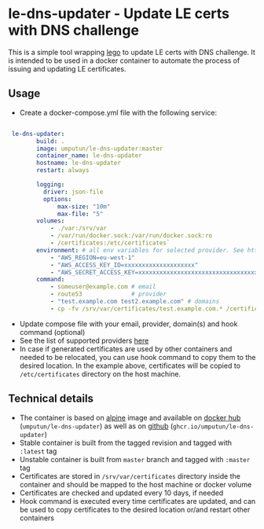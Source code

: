 # le-dns-updater - Update LE certs with DNS challenge

This is a simple tool wrapping [lego](https://github.com/go-acme/lego) to update LE certs with DNS challenge. It is intended to be used in a docker container to automate the process of issuing and updating LE certificates.

## Usage

- Create a docker-compose.yml file with the following service:

```yaml

 le-dns-updater:
        build: .
        image: umputun/le-dns-updater:master
        container_name: le-dns-updater
        hostname: le-dns-updater
        restart: always

        logging:
          driver: json-file
          options:
              max-size: "10m"
              max-file: "5"
        volumes:
            - ./var:/srv/var
            - /var/run/docker.sock:/var/run/docker.sock:ro
            - /certificates:/etc/certificates`
        environment: # all env variables for selected provider. See https://github.com/go-acme/lego#dns-providers for details
            - "AWS_REGION=eu-west-1"
            - "AWS_ACCESS_KEY_ID=xxxxxxxxxxxxxxxxxxxx"
            - "AWS_SECRET_ACCESS_KEY=xxxxxxxxxxxxxxxxxxxxxxxxxxxxxxxxxxxxxxxx"
        command:
            - someuser@example.com # email
            - route53              # provider
            - "test.example.com test2.example.com" # domains
            - cp -fv /srv/var/certificates/test.example.com.* /certificates/ # hook command to run on certificate update (optional)
```

- Update compose file with your email, provider, domain(s) and hook command (optional)
- See the list of supported providers [here](https://github.com/go-acme/lego/tree/master/providers/dns)
- In case if generated certificates are used by other containers and needed to be relocated, you can use hook command to copy them to the desired location. In the example above, certificates will be copied to `/etc/certificates` directory on the host machine.

## Technical details

- The container is based on [alpine](https://hub.docker.com/_/alpine/) image and available on [docker hub](https://hub.docker.com/r/umputun/le-dns-updater/) (`umputun/le-dns-updater`) as well as on [github](https://github.com/umputun/le-dns-updater/pkgs/container/le-dns-updater) (`ghcr.io/umputun/le-dns-updater`)
- Stable container is built from the tagged revision and tagged with `:latest` tag
- Unstable container is built from `master` branch and tagged with `:master` tag
- Certificates are stored in `/srv/var/certificates` directory inside the container and should be mapped to the host machine or docker volume
- Certificates are checked and updated every 10 days, if needed
- Hook command is executed every time certificates are updated, and can be used to copy certificates to the desired location or/and restart other containers